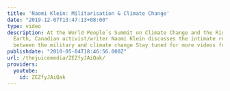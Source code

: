 ```yaml
---
title: 'Naomi Klein: Militarisation & Climate Change'
date: "2019-12-07T13:47:13+08:00"
type: video
description: At the World People´s Summit on Climate Change and the Rights of Mother
  Earth, Canadian activist/writer Naomi Klein discusses the intimate relationship
  between the military and climate change Stay tuned for more videos from the conference
publishdate: "2010-05-04T18:46:56.000Z"
url: /thejuicemedia/ZEZfyJAiQak/
providers:
  youtube:
    id: ZEZfyJAiQak
---
```

